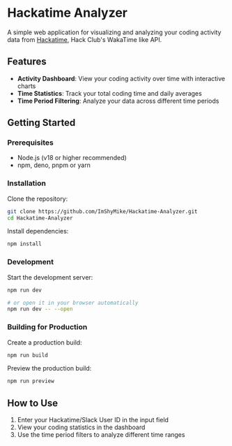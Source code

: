 # Hackatime Analyzer

A simple web application for visualizing and analyzing your coding activity data from [Hackatime](https://hackatime.hackclub.com/), Hack Club's WakaTime like API.

## Features

- **Activity Dashboard**: View your coding activity over time with interactive charts
- **Time Statistics**: Track your total coding time and daily averages
- **Time Period Filtering**: Analyze your data across different time periods

## Getting Started

### Prerequisites

- Node.js (v18 or higher recommended)
- npm, deno, pnpm or yarn

### Installation

Clone the repository:

```bash
git clone https://github.com/ImShyMike/Hackatime-Analyzer.git
cd Hackatime-Analyzer
```

Install dependencies:

```bash
npm install
```

### Development

Start the development server:

```bash
npm run dev

# or open it in your browser automatically
npm run dev -- --open
```

### Building for Production

Create a production build:

```bash
npm run build
```

Preview the production build:

```bash
npm run preview
```

## How to Use

1. Enter your Hackatime/Slack User ID in the input field
2. View your coding statistics in the dashboard
3. Use the time period filters to analyze different time ranges
